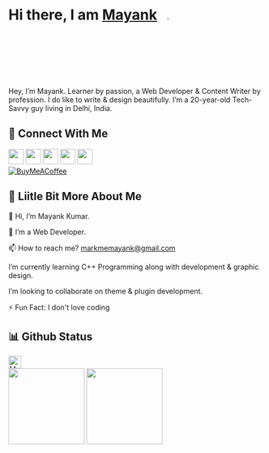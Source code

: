 # Hi there, I am [Mayank](https://markmemayank.com/)&nbsp;&nbsp;&nbsp;<img width="3%" src="https://i.imgur.com/u2WLlB8.gif" />

Hey, I’m Mayank. Learner by passion, a Web Developer & Content Writer by profession. I do like to write & design beautifully. I’m a 20-year-old Tech-Savvy guy living in Delhi, India.

## 👥 Connect With Me
<a href="https://www.facebook.com/markmemayank/"><img src="https://img.shields.io/badge/Facebook-%231877F2.svg?style=for-the-badge&logo=Facebook&logoColor=white" style="margin-bottom: 5px;" height="30px" target="_blank"></a>
<a href="https://twitter.com/markmemayank"><img src="https://img.shields.io/badge/Twitter-%231DA1F2.svg?style=for-the-badge&logo=Twitter&logoColor=white" style="margin-bottom: 5px;" height="30px" target="_blank"></a>
<a href="https://www.instagram.com/markmemayank/"><img src="https://img.shields.io/badge/Instagram-%23E4405F.svg?style=for-the-badge&logo=Instagram&logoColor=white" style="margin-bottom: 5px;" height="30px" target="_blank"></a>
<a href="https://www.linkedin.com/in/markmemayank"><img src="https://img.shields.io/badge/linkedin-%230077B5.svg?style=for-the-badge&logo=linkedin&logoColor=white" style="margin-bottom: 5px;" height="30px" target="_blank"></a>
<a href="https://www.youtube.com/c/markmemayank/"><img src="https://img.shields.io/badge/YouTube-%23FF0000.svg?style=for-the-badge&logo=YouTube&logoColor=white" style="margin-bottom: 5px;" height="30px" target="_blank"></a>
<br/>
[![BuyMeACoffee](https://img.shields.io/badge/Buy%20Me%20a%20Coffee-ffdd00?style=for-the-badge&logo=buy-me-a-coffee&logoColor=black)](https://buymeacoffee.com/markmemayank) 

## 💫 Liitle Bit More About Me
<p>🌱 Hi, I’m Mayank Kumar.</p>
<p>💬 I’m a Web Developer.</p>
<p>📫 How to reach me? <a href="markmemayank@gmail.com">markmemayank@gmail.com</a></p>
<p>I’m currently learning C++ Programming along with development & graphic design.</p>
<p>I’m looking to collaborate on theme & plugin development.</p>
<p>⚡ Fun Fact: I don't love coding</p>

## 📊 Github Status
<img height="25px" src="https://profile-counter.glitch.me/markmemayank/count.svg" alt="Mayank Kumar"/><br>
<img height="150px" src="https://github-readme-stats.vercel.app/api?username=markmemayank&show_icons=true&theme=chartreuse-dark&include_all_commits=true&hide=issues"> <img height="150px" src="https://github-readme-streak-stats.herokuapp.com?user=markmemayank&theme=chartreuse-dark&border_radius=5)](https://git.io/streak-stats"/>
